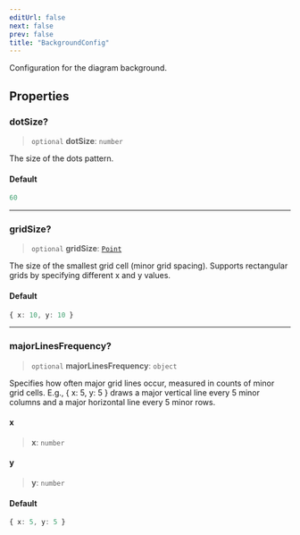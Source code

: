 ```yaml
---
editUrl: false
next: false
prev: false
title: "BackgroundConfig"
---
```


Configuration for the diagram background.

## Properties

### dotSize?

> `optional` **dotSize**: `number`

The size of the dots pattern.

#### Default

```ts
60
```

***

### gridSize?

> `optional` **gridSize**: [`Point`](/docs/api/types/point/)

The size of the smallest grid cell (minor grid spacing).
Supports rectangular grids by specifying different x and y values.

#### Default

```ts
{ x: 10, y: 10 }
```

***

### majorLinesFrequency?

> `optional` **majorLinesFrequency**: `object`

Specifies how often major grid lines occur, measured in counts of minor grid cells.
E.g., { x: 5, y: 5 } draws a major vertical line every 5 minor columns and
a major horizontal line every 5 minor rows.

#### x

> **x**: `number`

#### y

> **y**: `number`

#### Default

```ts
{ x: 5, y: 5 }
```
